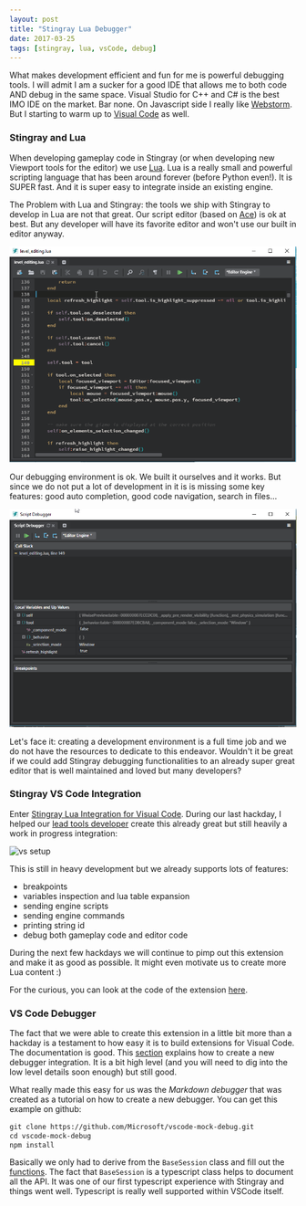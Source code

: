 ```yaml
---
layout: post
title: "Stingray Lua Debugger"
date: 2017-03-25
tags: [stingray, lua, vsCode, debug]
---
```


What makes development efficient and fun for me is powerful debugging tools. I will admit I am a sucker for a good IDE that allows me to both code AND debug in the same space. Visual Studio for C++ and C# is the best IMO IDE on the market. Bar none. On Javascript side I really like [Webstorm](https://www.jetbrains.com/webstorm/). But I starting to warm up to [Visual Code](https://code.visualstudio.com/) as well.

### Stingray and Lua

When developing gameplay code in Stingray (or when developing new Viewport tools for the editor) we use [Lua](https://www.lua.org/). Lua is a really small and powerful scripting language that has been around forever (before Python even!). It is SUPER fast. And it is super easy to integrate inside an existing engine.

The Problem with Lua and Stingray: the tools we ship with Stingray to develop in Lua are not that great. Our script editor (based on [Ace](https://ace.c9.io/)) is ok at best. But any developer will have its favorite editor and won't use our built in editor anyway.

![editor](../img/stingray_script_editor.png)

Our debugging environment is ok. We built it ourselves and it works. But since we do not put a lot of development in it is is missing some key features: good auto completion, good code navigation, search in files...

![editor](../img/stingray_debugger.png)

Let's face it: creating a development environment is a full time job and we do not have the resources to dedicate to this endeavor. Wouldn't it be great if we could add Stingray debugging functionalities to an already super great editor that is well maintained and loved but many developers?

### Stingray VS Code Integration

Enter [Stingray Lua Integration for Visual Code](https://marketplace.visualstudio.com/items?itemName=jschmidt42.stingray-debug). During our last hackday, I helped our [lead tools developer](https://github.com/jschmidt42) create this already great but still heavily a work in progress integration:

![vs setup](https://cloud.githubusercontent.com/assets/4054655/24307901/5681ec96-109c-11e7-9bfa-6a2f9b962522.gif)

This is still in heavy development but we already supports lots of features:

- breakpoints
- variables inspection and lua table expansion
- sending engine scripts
- sending engine commands
- printing string id
- debug both gameplay code and editor code

During the next few hackdays we will continue to pimp out this extension and make it as good as possible. It might even motivate us to create more Lua content :)

For the curious, you can look at the code of the extension [here](https://github.com/jschmidt42/stingray-vscode-debugger).

### VS Code Debugger

The fact that we were able to create this extension in a little bit more than a hackday is a testament to how easy it is to build extensions for Visual Code. The documentation is good. This [section](https://code.visualstudio.com/docs/extensions/example-debuggers) explains how to create a new debugger integration. It is a bit high level (and you will need to dig into the low level details soon enough) but still good.

What really made this easy for us was the *Markdown debugger* that was created as a tutorial on how to create a new debugger. You can get this example on github:

```
git clone https://github.com/Microsoft/vscode-mock-debug.git
cd vscode-mock-debug
npm install
```

Basically we only had to derive from the `BaseSession` class and fill out the [functions](https://github.com/jschmidt42/stingray-vscode-debugger/blob/master/src/stingray-debugger.ts). The fact that `BaseSession` is a typescript class helps to document all the API. It was one of our first typescript experience with Stingray and things went well. Typescript is really well supported within VSCode itself.

